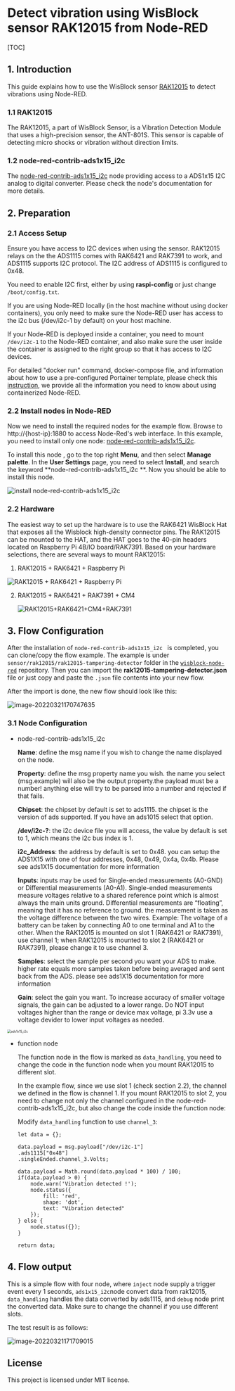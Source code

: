 # Detect vibration using WisBlock sensor RAK12015 from Node-RED 

[TOC]

## 1. Introduction

This guide explains how to use the WisBlock sensor [RAK12015](https://docs.rakwireless.com/Product-Categories/WisBlock/RAK12015/Overview/#product-description) to detect vibrations using Node-RED.

### 1.1 RAK12015

The RAK12015, a part of WisBlock Sensor, is a Vibration Detection Module that uses a high-precision sensor, the ANT-801S. This sensor is capable of detecting micro shocks or vibration without direction limits.

### 1.2 node-red-contrib-ads1x15_i2c

The [node-red-contrib-ads1x15_i2c](https://flows.nodered.org/node/node-red-contrib-ads1x15_i2c) node providing access to a ADS1x15 I2C analog to digital converter. Please check the node's documentation for more details.

## 2. Preparation

### 2.1 Access Setup

Ensure you have access to I2C devices when using the sensor. RAK12015 relays on the the ADS1115 comes with RAK6421 and RAK7391 to work, and ADS1115 supports I2C protocol. The I2C address of ADS1115 is configured to 0x48.

You need to enable I2C first, either by using **raspi-config** or just change `/boot/config.txt`.

If you are using Node-RED locally (in the host machine without using docker containers), you only need to  make sure the Node-RED user has access to the i2c bus (/dev/i2c-1 by default) on your host machine.

If your Node-RED is deployed inside a container, you need to mount `/dev/i2c-1` to the Node-RED container, and also make sure the user inside the container is assigned to the right group so that it has access to I2C devices.

For detailed "docker run" command, docker-compose file, and information about how to use a pre-configured Portainer template, please check this [instruction](https://git.rak-internal.net/product-rd/gateway/wis-developer/rak7391/wisblock-node-red/-/blob/dev/README-Docker/README.md), we provide all the information you need to know about using containerized Node-RED.

### 2.2 Install nodes in Node-RED

Now we need to install the required nodes for the example flow. Browse to http://{host-ip}:1880 to access Node-Red's web interface. In this example, you need to install only one node: [node-red-contrib-ads1x15_i2c](https://flows.nodered.org/node/node-red-contrib-ads1x15_i2c).

To install this node , go to the top right **Menu**, and then select **Manage palette**. In the **User Settings** page, you need to select **Install**, and search the keyword **node-red-contrib-ads1x15_i2c **. Now you should be able to install this node. 

![install node-red-contrib-ads1x15_i2c ](assets/install-node.png)

### 2.2 Hardware

The easiest way to set up the hardware is to use the RAK6421 WisBlock Hat that exposes all the Wisblock high-density connector pins.  The RAK12015 can be mounted to the HAT, and the HAT goes to the 40-pin headers located on Raspberry Pi 4B/IO board/RAK7391. Based on your hardware selections, there are several ways to mount RAK12015:

1. RAK12015 + RAK6421 + Raspberry Pi

![RAK12015 + RAK6421 + Raspberry Pi](assets/RAK12015+RAK6421+RaspberryPi.png)

2. RAK12015 + RAK6421 + RAK7391 + CM4

   ![RAK12015+RAK6421+CM4+RAK7391](assets/RAK12015+RAK6421+CM4+RAK7391.png)

   

## 3. Flow Configuration

After the installation of `node-red-contrib-ads1x15_i2c ` is completed, you can clone/copy the flow example. The example is under `sensor/rak12015/rak12015-tampering-detector` folder in the [`wisblock-node-red`](https://git.rak-internal.net/product-rd/gateway/wis-developer/rak7391/wisblock-node-red/-/tree/dev/) repository. Then you can import the  **rak12015-tampering-detector.json** file or just copy and paste the `.json` file contents into your new flow.

After the import is done, the new flow should look like this:

![image-20220321170747635](assets/image-20220321170747635.png)



### 3.1 Node Configuration

* node-red-contrib-ads1x15_i2c

  **Name**: define the msg name if you wish to change the name displayed on the node.

  **Property**: define the msg property name you wish. the name you select (msg.example) will also be the output property.the payload must be a number! anything else will try to be parsed into a number and rejected if that fails.

  **Chipset**: the chipset by default is set to ads1115. the chipset is the version of ads supported. If you have an ads1015 select that option.

  **/dev/i2c-?**: the i2c device file you will access, the value by default is set to 1, which means the i2c bus index is 1.

  **i2c_Address**: the address by default is set to 0x48. you can setup the ADS1X15 with one of four addresses, 0x48, 0x49, 0x4a, 0x4b. Please see ads1X15 documentation for more information

  **Inputs**: inputs may be used for Single-ended measurements (A0-GND) or Differential measurements (A0-A1). Single-ended measurements measure voltages relative to a shared reference point which is almost always the main units ground. Differential measurements are “floating”, meaning that it has no reference to ground. the measurement is taken as the voltage difference between the two wires. Example: The voltage of a battery can be taken by connecting A0 to one terminal and A1 to the other. When the RAK12015 is mounted on slot 1 (RAK6421 or RAK7391), use channel 1; when RAK12015 is mounted to slot 2 (RAK6421 or RAK7391), please change it to use channel 3.

  **Samples**: select the sample per second you want your ADS to make. higher rate equals more samples taken before being averaged and sent back from the ADS. please see ads1X15 documentation for more information

  **Gain**: select the gain you want. To increase accuracy of smaller voltage signals, the gain can be adjusted to a lower range. Do NOT input voltages higher than the range or device max voltage, pi 3.3v use a voltage devider to lower input voltages as needed.

<img src="assets/ads1x15_i2c.png" alt="ads1x15_i2c" style="zoom: 50%;" />

* function node

  The function node in the flow is marked as `data_handling`, you need to change the code in the function node when you mount RAK12015 to different slot.

  In the example flow, since we use slot 1 (check section 2.2), the channel we defined in the flow is channel 1. If you mount RAK12015 to slot 2, you need to change not only the channel configured in the node-red-contrib-ads1x15_i2c, but also change the code inside the function node:

  Modify `data_handling` function to use `channel_3`:

  ```
  let data = {};
  
  data.payload = msg.payload["/dev/i2c-1"]
  .ads1115["0x48"]
  .singleEnded.channel_3.Volts;
  
  data.payload = Math.round(data.payload * 100) / 100;
  if(data.payload > 0) {
      node.warn('Vibration detected !');
      node.status({
          fill: 'red',
          shape: 'dot',
          text: "Vibration detected"
      });
  } else {
      node.status({});
  }
  
  return data;
  ```

  

## 4. Flow output

This is a simple flow with four node, where `inject` node supply a trigger event every 1 seconds, `ads1x15_i2c`node convert data from rak12015,  `data_handling` handles the data converted by ads1115,  and `debug` node print the converted data. Make sure to change the channel if you use different slots.

The test result is as follows:

![image-20220321171709015](assets/image-20220321171709015.png)

## License

This project is licensed under MIT license.
